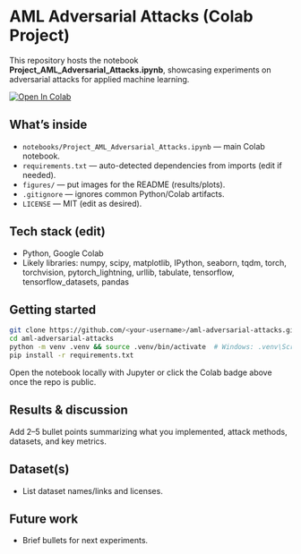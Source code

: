 # AML Adversarial Attacks (Colab Project)

This repository hosts the notebook **Project_AML_Adversarial_Attacks.ipynb**, showcasing experiments on adversarial attacks for applied machine learning.

[![Open In Colab](https://colab.research.google.com/assets/colab-badge.svg)](https://colab.research.google.com/github/<your-username>/aml-adversarial-attacks/blob/main/notebooks/Project_AML_Adversarial_Attacks.ipynb)
<!-- After pushing to GitHub, replace <your-username> and ensure the path matches main/notebooks/... -->

## What’s inside
- `notebooks/Project_AML_Adversarial_Attacks.ipynb` — main Colab notebook.
- `requirements.txt` — auto-detected dependencies from imports (edit if needed).
- `figures/` — put images for the README (results/plots).
- `.gitignore` — ignores common Python/Colab artifacts.
- `LICENSE` — MIT (edit as desired).

## Tech stack (edit)
- Python, Google Colab
- Likely libraries: numpy, scipy, matplotlib, IPython, seaborn, tqdm, torch, torchvision, pytorch_lightning, urllib, tabulate, tensorflow, tensorflow_datasets, pandas

## Getting started
```bash
git clone https://github.com/<your-username>/aml-adversarial-attacks.git
cd aml-adversarial-attacks
python -m venv .venv && source .venv/bin/activate  # Windows: .venv\Scripts\activate
pip install -r requirements.txt
```

Open the notebook locally with Jupyter or click the Colab badge above once the repo is public.

## Results & discussion
Add 2–5 bullet points summarizing what you implemented, attack methods, datasets, and key metrics.

## Dataset(s)
- List dataset names/links and licenses.

## Future work
- Brief bullets for next experiments.
